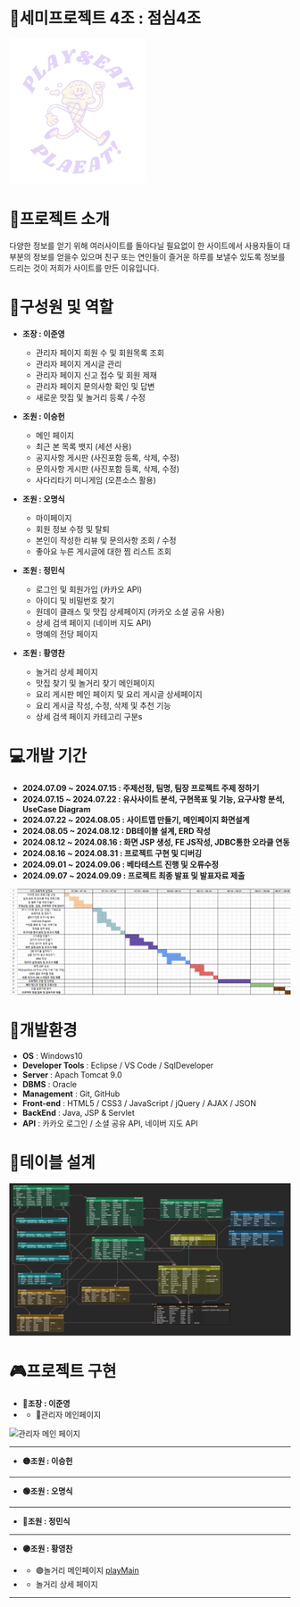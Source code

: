 # 🍦세미프로젝트 4조 : 점심4조

![PLAEAT로고](semi/WebContent/resources/backGroundImg/play_eat-removebg-preview.png)

# 🚩프로젝트 소개

다양한 정보를 얻기 위해 여러사이트를 돌아다닐 필요없이 한 사이트에서 사용자들이 대부분의 정보를 얻을수 있으며 친구 또는 연인들이 즐거운 하루를 보낼수 있도록 정보를 드리는 것이 저희가 사이트를 만든 이유입니다.

# 🙌구성원 및 역할

- **조장 : 이준영**

  - 관리자 페이지 회원 수 및 회원목록 조회
  - 관리자 페이지 게시글 관리
  - 관리자 페이지 신고 접수 및 회원 제재
  - 관리자 페이지 문의사항 확인 및 답변
  - 새로운 맛집 및 놀거리 등록 / 수정

- **조원 : 이승헌**

  - 메인 페이지
  - 최근 본 목록 뱃지 (세션 사용)
  - 공지사항 게시판 (사진포함 등록, 삭제, 수정)
  - 문의사항 게시판 (사진포함 등록, 삭제, 수정)
  - 사다리타기 미니게임 (오픈소스 활용)

- **조원 : 오명식**

  - 마이페이지
  - 회원 정보 수정 및 탈퇴
  - 본인이 작성한 리뷰 및 문의사항 조회 / 수정
  - 좋아요 누른 게시글에 대한 찜 리스트 조회

- **조원 : 정민식**

  - 로그인 및 회원가입 (카카오 API)
  - 아이디 및 비밀번호 찾기
  - 원데이 클래스 및 맛집 상세페이지 (카카오 소셜 공유 사용)
  - 상세 검색 페이지 (네이버 지도 API)
  - 명예의 전당 페이지

- **조원 : 황영찬**
  - 놀거리 상세 페이지
  - 맛집 찾기 및 놀거리 찾기 메인페이지
  - 요리 게시판 메인 페이지 및 요리 게시글 상세페이지
  - 요리 게시글 작성, 수정, 삭제 및 추천 기능
  - 상세 검색 페이지 카테고리 구분s

# 💻개발 기간

- **2024.07.09 ~ 2024.07.15 : 주제선정, 팀명, 팀장 프로젝트 주제 정하기**
- **2024.07.15 ~ 2024.07.22 : 유사사이트 분석, 구현목표 및 기능, 요구사항 분석, UseCase Diagram**
- **2024.07.22 ~ 2024.08.05 : 사이트맵 만들기, 메인페이지 화면설계**
- **2024.08.05 ~ 2024.08.12 : DB테이블 설계, ERD 작성**
- **2024.08.12 ~ 2024.08.16 : 화면 JSP 생성, FE JS작성, JDBC통한 오라클 연동**
- **2024.08.16 ~ 2024.08.31 : 프로젝트 구현 및 디버깅**
- **2024.09.01 ~ 2024.09.06 : 베타테스트 진행 및 오류수정**
- **2024.09.07 ~ 2024.09.09 : 프로젝트 최종 발표 및 발표자료 제출**

![alt text](./semi/WebContent/resources/ReadMe/image.png)

# 🔎개발환경

- **OS** : Windows10
- **Developer Tools** : Eclipse / VS Code / SqlDeveloper
- **Server** : Apach Tomcat 9.0
- **DBMS** : Oracle
- **Management** : Git, GitHub
- **Front-end** : HTML5 / CSS3 / JavaScript / jQuery / AJAX / JSON
- **BackEnd** : Java, JSP & Servlet
- **API** : 카카오 로그인 / 소셜 공유 API, 네이버 지도 API

# 🔗테이블 설계

[![ERD](semi/WebContent/resources/ReadMe/ERD.png)](https://www.erdcloud.com/d/SLicMH6G8kXjH2nv8)

# 🎮프로젝트 구현

- **🔴조장 : 이준영**
- - 🔴관리자 메인페이지

![관리자 메인 페이지](https://github.com/cbher/semi/blob/main/semi/WebContent/resources/adreadyme/ad.%EA%B4%80%EB%A6%AC%EC%9E%90%20%EB%A9%94%EC%9D%B8.gif)

---

- **🟡조원 : 이승헌**

---

- **🟢조원 : 오명식**

---

- **🔵조원 : 정민식**

---

- **🟣조원 : 황영찬**

- - 🟣놀거리 메인페이지
    [playMain](./semi/WebContent/resources/ReadMe/놀거리.gif)

- - 놀거리 상세 페이지

---

